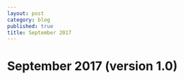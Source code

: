 ```yaml
---
layout: post
category: blog
published: true
title: September 2017
---
```

# September 2017 (version 1.0)